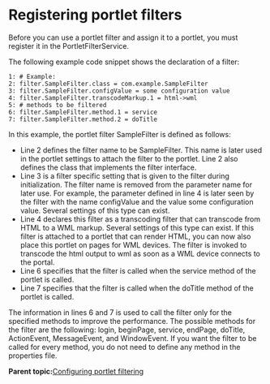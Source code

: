 # Registering portlet filters 

Before you can use a portlet filter and assign it to a portlet, you must register it in the PortletFilterService.

The following example code snippet shows the declaration of a filter:

```
1: # Example:
2: filter.SampleFilter.class = com.example.SampleFilter
3: filter.SampleFilter.configValue = some configuration value
4: filter.SampleFilter.transcodeMarkup.1 = html->wml
5: # methods to be filtered
6: filter.SampleFilter.method.1 = service
7: filter.SampleFilter.method.2 = doTitle

```

In this example, the portlet filter SampleFilter is defined as follows:

-   Line 2 defines the filter name to be SampleFilter. This name is later used in the portlet settings to attach the filter to the portlet. Line 2 also defines the class that implements the filter interface.
-   Line 3 is a filter specific setting that is given to the filter during initialization. The filter name is removed from the parameter name for later use. For example, the parameter defined in line 4 is later seen by the filter with the name configValue and the value some configuration value. Several settings of this type can exist.
-   Line 4 declares this filter as a transcoding filter that can transcode from HTML to a WML markup. Several settings of this type can exist. If this filter is attached to a portlet that can render HTML, you can now also place this portlet on pages for WML devices. The filter is invoked to transcode the html output to wml as soon as a WML device connects to the portal.
-   Line 6 specifies that the filter is called when the service method of the portlet is called.
-   Line 7 specifies that the filter is called when the doTitle method of the portlet is called.

The information in lines 6 and 7 is used to call the filter only for the specified methods to improve the performance. The possible methods for the filter are the following: login, beginPage, service, endPage, doTitle, ActionEvent, MessageEvent, and WindowEvent. If you want the filter to be called for every method, you do not need to define any method in the properties file.

**Parent topic:**[Configuring portlet filtering ](../admin-system/adpltflt.md)

